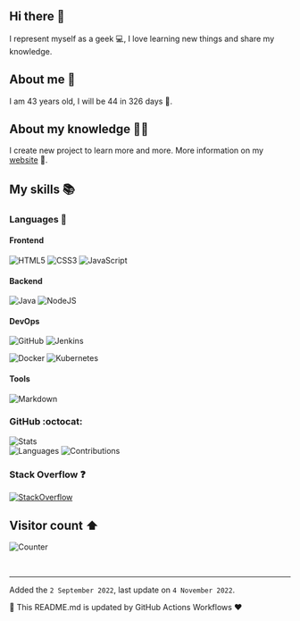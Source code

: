## Hi there 👋

I represent myself as a geek 💻, I love learning new things and share my knowledge.

## About me 💬

I am 43 years old, I will be 44 in 326 days 🎉.

## About my knowledge 👨‍🎓

I create new project to learn more and more. 
More information on my [website](https://antoine.aumjaud.fr/cv) 📖.

## My skills 📚

### Languages 📝

#### Frontend
![HTML5](https://img.shields.io/badge/html5-E34F26.svg?style=for-the-badge&logo=html5&logoColor=white) 
![CSS3](https://img.shields.io/badge/css3-%231572B6.svg?style=for-the-badge&logo=css3&logoColor=white) 
![JavaScript](https://img.shields.io/badge/javascript-323330.svg?style=for-the-badge&logo=javascript&logoColor=F7DF1E) 

#### Backend
![Java](https://img.shields.io/badge/java-darkred.svg?style=for-the-badge&logo=oracle&logoColor=white)
![NodeJS](https://img.shields.io/badge/node.js-6DA55F?style=for-the-badge&logo=node.js&logoColor=white)

#### DevOps
![GitHub](https://img.shields.io/badge/github-181717.svg?style=for-the-badge&logo=github&logoColor=white)
![Jenkins](https://img.shields.io/badge/jenkins-D24939.svg?style=for-the-badge&logo=jenkins&logoColor=white)

![Docker](https://img.shields.io/badge/docker-2496ED.svg?style=for-the-badge&logo=docker&logoColor=white)
![Kubernetes](https://img.shields.io/badge/kubernetes-326CE5.svg?style=for-the-badge&logo=kubernetes&logoColor=white) 

#### Tools
![Markdown](https://img.shields.io/badge/markdown-000000.svg?style=for-the-badge&logo=markdown&logoColor=white) 


### GitHub :octocat:
![Stats](https://github-readme-stats.vercel.app/api?username=antoine-aumjaud&theme=dark&hide_border=true&include_all_commits=false&count_private=true)  
![Languages](https://github-readme-stats.vercel.app/api/top-langs/?username=antoine-aumjaud&theme=dark&hide_border=true&include_all_commits=true&count_private=true&layout=compact)
![Contributions](https://github-readme-streak-stats.herokuapp.com/?user=antoine-aumjaud&theme=dark&hide_border=true)  

### Stack Overflow ❓
[![StackOverflow](https://stackoverflow-badge.herokuapp.com/api/StackOverflowBadge/6155286)](https://stackoverflow.com/users/6155286/antoine-aumjaud)


## Visitor count ⬆️

![Counter](https://profile-counter.glitch.me/antoine.aumjaud/count.svg)


<br/>

---

Added the `2 September 2022`, last update on `4 November 2022`.

🚀 This README.md is updated by GitHub Actions Workflows ❤️
